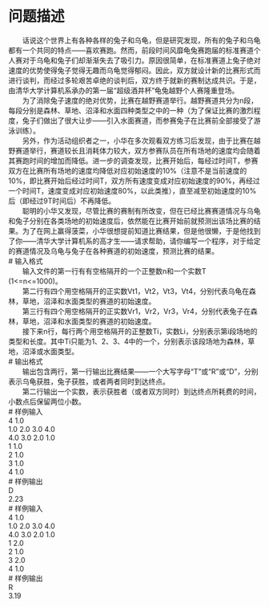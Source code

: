 <div id="pcont1" style="margin-top:20px; display:block;">

# 问题描述

<div class="pdcont">　　话说这个世界上有各种各样的兔子和乌龟，但是研究发现，所有的兔子和乌龟都有一个共同的特点——喜欢赛跑。然而，前段时间风靡龟兔赛跑届的标准赛道个人赛对于乌龟和兔子们却渐渐失去了吸引力。原因很简单，在标准赛道上兔子绝对速度的优势使得兔子觉得无趣而乌龟觉得郁闷。因此，双方就设计新的比赛形式而进行谈判，而经过多轮艰苦卓绝的谈判后，双方终于就新的赛制达成共识。于是，由清华大学计算机系承办的第一届“超级酒井杯”龟兔越野个人赛隆重登场。<br/>
　　为了消除兔子速度的绝对优势，比赛在越野赛道举行。越野赛道共分为n段，每段分别是森林、草地、沼泽和水面四种类型之中的一种（为了保证比赛的激烈程度，兔子们做出了很大让步——引入水面赛道，而参赛兔子在比赛前全部接受了游泳训练）。<br/>
　　另外，作为活动组织者之一，小华在多次观看双方练习后发现，由于比赛在越野赛道举行，赛道较长且消耗体力较大，双方参赛队员在所有场地的速度均会随着其赛跑时间的增加而降低。进一步的调查发现，比赛开始后，每经过时间T，参赛双方在比赛所有场地的速度均降低对应初始速度的10%（注意不是当前速度的10%，即比赛开始后经过时间T，双方所有速度变成对应初始速度的90%，再经过一个时间T，速度变成对应初始速度80%，以此类推），直至减至初始速度的10%后（即经过9T时间后）不再降低。<br/>
　　聪明的小华又发现，尽管比赛的赛制有所改变，但在已经比赛赛道情况与乌龟和兔子分别在各类场地的初始速度后，依然能在比赛开始前就预测出该场比赛的结果。为了在网上赢得菠菜，小华很想提前知道比赛结果，但是他很懒，于是他找到了你——清华大学计算机系的高才生——请求帮助，请你编写一个程序，对于给定的赛道情况及乌龟与兔子在各种赛道的初始速度，预测比赛的结果。</div>
# 输入格式

<div class="pdcont">　　输入文件的第一行有有空格隔开的一个正整数n和一个实数T (1&lt;=n&lt;=1000)。<br/>
　　第二行有四个用空格隔开的正实数Vt1，Vt2，Vt3，Vt4，分别代表乌龟在森林，草地，沼泽和水面类型的赛道的初始速度。<br/>
　　第三行有四个用空格隔开的正实数Vr1，Vr2，Vr3，Vr4，分别代表兔子在森林，草地，沼泽和水面类型的赛道的初始速度。<br/>
　　接下来n行，每行两个用空格隔开的正整数Ti，实数Li，分别表示第i段场地的类型和长度。其中Ti只能为1、2、3、4中的一个，分别表示该段场地为森林，草地，沼泽或水面类型。</div>
# 输出格式

<div class="pdcont">　　输出包含两行，第一行输出比赛结果——一个大写字母“T”或“R”或“D”，分别表示乌龟获胜，兔子获胜，或者两者同时到达终点。<br/>
　　第二行输出一个实数，表示获胜者（或者双方同时）到达终点所耗费的时间，小数点后保留两位小数。</div>
# 样例输入

<div class="pddata">4 1.0<br/>
1.0 2.0 3.0 4.0<br/>
4.0 3.0 2.0 1.0<br/>
1 1.0<br/>
2 1.0<br/>
3 1.0<br/>
4 1.0</div>
# 样例输出

<div class="pddata">D<br/>
2.23</div>
# 样例输入

<div class="pddata">4 1.0<br/>
1.0 2.0 3.0 4.0<br/>
4.0 3.0 2.0 1.0<br/>
1 2.0<br/>
2 1.0<br/>
3 2.0<br/>
4 1.0</div>
# 样例输出

<div class="pddata">R<br/>
3.19</div>

</div>